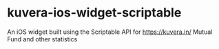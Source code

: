 # kuvera-ios-widget-scriptable
An iOS widget built using the Scriptable API for https://kuvera.in/ Mutual Fund and other statistics
